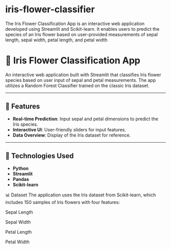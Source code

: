 # iris-flower-classifier
The Iris Flower Classification App is an interactive web application developed using Streamlit and Scikit-learn. It enables users to predict the species of an Iris flower based on user-provided measurements of sepal length, sepal width, petal length, and petal width


# 🌸 Iris Flower Classification App

An interactive web application built with Streamlit that classifies Iris flower species based on user input of sepal and petal measurements. The app utilizes a Random Forest Classifier trained on the classic Iris dataset.

---

## 📌 Features

- **Real-time Prediction**: Input sepal and petal dimensions to predict the Iris species.
- **Interactive UI**: User-friendly sliders for input features.
- **Data Overview**: Display of the Iris dataset for reference.

---

## 🧠 Technologies Used

- **Python**
- **Streamlit**
- **Pandas**
- **Scikit-learn**

📊 Dataset
The application uses the Iris dataset from Scikit-learn, which includes 150 samples of Iris flowers with four features:

Sepal Length

Sepal Width

Petal Length

Petal Width

